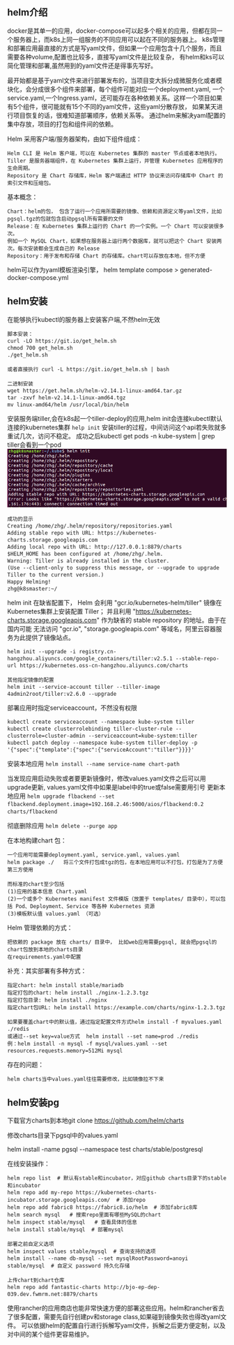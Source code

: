 ## helm介绍

docker是其单一的应用，docker-compose可以起多个相关的应用，但都在同一个服务器上，而k8s上同一组服务的不同应用可以起在不同的服务器上。
k8s管理和部署应用最直接的方式是写yaml文件，但如果一个应用包含十几个服务，而且需要各种volume,配置也比较多，直接写yaml文件是比较复杂，
有helm和ks可以简化管理和部署,虽然用到的yaml文件还是得事先写好。

最开始都是基于yaml文件来进行部署发布的，当项目变大拆分成微服务化或者模块化，会分成很多个组件来部署，每个组件可能对应一个deployment.yaml,
一个service.yaml,一个Ingress.yaml，还可能存在各种依赖关系。这样一个项目如果有5个组件，很可能就有15个不同的yaml文件，这些yaml分散存放，
如果某天进行项目恢复的话，很难知道部署顺序，依赖关系等。 通过helm来解决yaml配置的集中存放，项目的打包和组件间的依赖。


Helm 采用客户端/服务器架构，由如下组件组成：

    Helm CLI 是 Helm 客户端，可以在 Kubernetes 集群的 master 节点或者本地执行。
    Tiller 是服务器端组件，在 Kubernetes 集群上运行，并管理 Kubernetes 应用程序的生命周期。
    Repository 是 Chart 存储库，Helm 客户端通过 HTTP 协议来访问存储库中 Chart 的索引文件和压缩包。


基本概念：

    Chart：helm的包， 包含了运行一个应用所需要的镜像、依赖和资源定义等yaml文件，比如pgsql.tgz的包就包含启动pgsql所有需要的文件
    Release：在 Kubernetes 集群上运行的 Chart 的一个实例。一个 Chart 可以安装很多次。
    例如一个 MySQL Chart，如果想在服务器上运行两个数据库，就可以把这个 Chart 安装两次。每次安装都会生成自己的 Release
    Repository：用于发布和存储 Chart 的存储库。chart可以存放在本地，但不方便

helm可以作为yaml模板渲染引擎，
helm template compose > generated-docker-compose.yml


## helm安装

在能够执行kubectl的服务器上安装客户端,不然helm无效
    
    脚本安装：
    curl -LO https://git.io/get_helm.sh
    chmod 700 get_helm.sh
    ./get_helm.sh
    
    或者直接执行 curl -L https://git.io/get_helm.sh | bash
    
    二进制安装
    wget https://get.helm.sh/helm-v2.14.1-linux-amd64.tar.gz
    tar -zxvf helm-v2.14.1-linux-amd64.tgz
    mv linux-amd64/helm /usr/local/bin/helm
    
    
    
安装服务端tiller,会在k8s起一个tiller-deploy的应用,helm init会连接kubectl默认连接的kubernetes集群
`help init` 
安装tiller的过程，中间访问这个api若失败就多重试几次，访问不稳定。
成功之后kubectl get pods -n kube-system | grep tiller会看到一个pod
![](./helm_init.bmp)

```$xslt
成功的显示
Creating /home/zhg/.helm/repository/repositories.yaml 
Adding stable repo with URL: https://kubernetes-charts.storage.googleapis.com 
Adding local repo with URL: http://127.0.0.1:8879/charts 
$HELM_HOME has been configured at /home/zhg/.helm.
Warning: Tiller is already installed in the cluster.
(Use --client-only to suppress this message, or --upgrade to upgrade Tiller to the current version.)
Happy Helming!
zhg@k8smaster:~/
```

helm init  在缺省配置下， Helm 会利用 "gcr.io/kubernetes-helm/tiller" 镜像在Kubernetes集群上安装配置 Tiller；
并且利用 "https://kubernetes-charts.storage.googleapis.com" 作为缺省的 stable repository 的地址。由于在国内可能
无法访问 "gcr.io", "storage.googleapis.com" 等域名，阿里云容器服务为此提供了镜像站点。

    helm init --upgrade -i registry.cn-hangzhou.aliyuncs.com/google_containers/tiller:v2.5.1 --stable-repo-url https://kubernetes.oss-cn-hangzhou.aliyuncs.com/charts 
    
    其他指定镜像的配置
    helm init --service-account tiller --tiller-image 4admin2root/tiller:v2.6.0 --upgrade


部署应用时指定serviceaccount，不然没有权限

    kubectl create serviceaccount --namespace kube-system tiller
    kubectl create clusterrolebinding tiller-cluster-rule --clusterrole=cluster-admin --serviceaccount=kube-system:tiller
    kubectl patch deploy --namespace kube-system tiller-deploy -p '{"spec":{"template":{"spec":{"serviceAccount":"tiller"}}}}'


安装本地应用 `helm install --name service-name chart-path`

当发现应用启动失败或者要更新镜像时，修改values.yaml文件之后可以用upgrade更新, values.yaml文件中如果是label中的true或false需要用引号
更新本地应用 `helm upgrade flbackend --set flbackend.deployment.image=192.168.2.46:5000/aios/flbackend:0.2 charts/flbackend`

彻底删除应用  `helm delete --purge app`

在本地构建chart 包：

    一个应用可能需要deployment.yaml, service.yaml, values.yaml
    helm package ./   将三个文件打包成tgz的包，在本地应用可以不打包，打包是为了方便第三方使用
    
    而标准的chart至少包括
    (1)应用的基本信息 Chart.yaml
    (2)一个或多个 Kubernetes manifest 文件模版（放置于 templates/ 目录中），可以包括 Pod、Deployment、Service 等各种 Kubernetes 资源
    (3)模板默认值 values.yaml （可选）

Helm 管理依赖的方式：

    把依赖的 package 放在 charts/ 目录中， 比如web应用需要pgsql, 就会把pgsql的chart包放到本地的charts目录
    在requirements.yaml中配置

补充：其实部署有多种方式：

    指定chart: helm install stable/mariadb
    指定打包的chart: helm install ./nginx-1.2.3.tgz
    指定打包目录: helm install ./nginx
    指定chart包URL: helm install https://example.com/charts/nginx-1.2.3.tgz
    
    如果要覆盖chart中的默认值，通过指定配置文件方式helm install -f myvalues.yaml ./redis
    或通过--set key=value方式  helm install --set name=prod ./redis
    例：helm install -n mysql -f mysql/values.yaml --set resources.requests.memory=512Mi mysql


存在的问题：
    
    helm charts当中values.yaml往往需要修改，比如镜像拉不下来


## helm安装pg

下载官方charts到本地git clone https://github.com/helm/charts 

修改charts目录下pgsql中的values.yaml

helm install -name pgsql --namespace test charts/stable/postgresql

在线安装操作：
    
    helm repo list  # 默认有stable和incubator，对应github charts目录下的stable和incubator
    helm repo add my-repo https://kubernetes-charts-incubator.storage.googleapis.com/  # 添加repo
    helm repo add fabric8 https://fabric8.io/helm  # 添加fabric8库
    helm search mysql   # 搜索repo里面有哪些MySQL的chart
    helm inspect stable/mysql   # 查看具体的信息
    helm install stable/mysql  # 部署mysql
    
    部署之前自定义选项
    helm inspect values stable/mysql  # 查询支持的选项
    helm install --name db-mysql --set mysqlRootPassword=anoyi  stable/mysql  # 自定义 password 持久化存储
    
    上传chart到chart仓库
    helm repo add fantastic-charts http://bjo-ep-dep-039.dev.fwmrm.net:8879/charts
    
    
使用rancher的应用商店也能非常快速方便的部署这些应用。helm和rancher省去了很多配置，需要先自行创建pv和storage class,如果碰到镜像失败也得改yaml文件。
可以依据helm的配置自行进行拆解写yaml文件，拆解之后更方便定制，以及对中间的某个组件更容易维护。